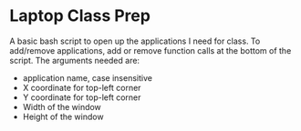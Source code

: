 # Laptop Class Prep
A basic bash script to open up the applications I need for class.
To add/remove applications, add or remove function calls at the bottom of the script.
The arguments needed are:
- application name, case insensitive
- X coordinate for top-left corner
- Y coordinate for top-left corner
- Width of the window
- Height of the window
